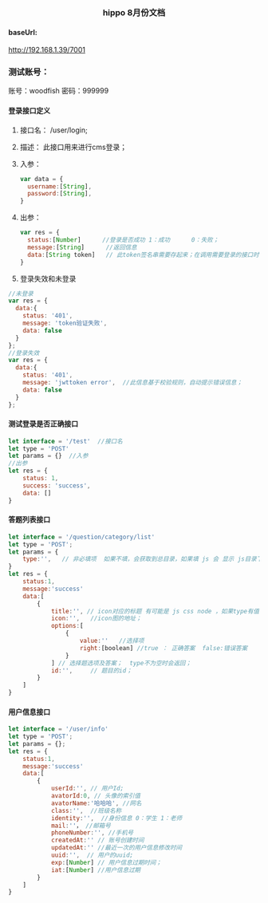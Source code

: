 <h3>
	<center>hippo 8月份文档</center>    
</h3>


#### baseUrl:

 http://192.168.1.39/7001

### 测试账号：
 账号：woodfish   密码：999999

#### 登录接口定义

1. 接口名： /user/login;

2. 描述：  此接口用来进行cms登录；

3. 入参：  
   ```javascript
   var data = { 
     username:[String],
     password:[String],
   }
   ```
   
4. 出参：
    ```javascript
    var res = {
      status:[Number]      //登录是否成功 1：成功      0：失败；
      message:[String]      //返回信息
      data:[String token]   // 此token签名串需要存起来；在调用需要登录的接口时，通过headers（请求头带给服务端）
    }
    ```
5. 登录失效和未登录
  ```javascript
  //未登录
  var res = {
	data:{
	  status: '401',
	  message: 'token验证失败',
	  data: false
	}
  };
  //登录失效
  var res = {
	data:{
	  status: '401',
	  message: 'jwttoken error',  //此信息基于校验规则，自动提示错误信息；
	  data: false
	}
  };
  ```



#### 测试登录是否正确接口

```javascript
let interface = '/test'  //接口名
let type = 'POST'
let params = {}  //入参
//出参
let res = {
    status: 1,
    success: 'success',
    data: []
}
```

#### 答题列表接口

```javascript
let interface = '/question/category/list'
let type = 'POST';
let params = {
    type:'',   // 非必填项  如果不填，会获取到总目录，如果填 js 会 显示 js目录下面所有的题；
}
let res = {
    status:1,
    message:'success'
    data:[
        {
            title:'', // icon对应的标题 有可能是 js css node ，如果type有值，那么返回的是题目 题目是markdown类型;如果不传type,返回的是标题；
            icon:'',   //icon图的地址；
            options:[
    			{
    				value:''   //选择项
    				right:[boolean] //true ： 正确答案  false:错误答案
				}
    		] // 选择题选项及答案；  type不为空时会返回；
    		id:'',     // 题目的id；
        }
    ]
}
```

#### 用户信息接口

```javascript
let interface = '/user/info'
let type = 'POST';
let params = {};
let res = {
    status:1,
    message:'success'
    data:[
        {
            userId:'', // 用户Id;
            avatorId:0, // 头像的索引值
    		avatorName:'哈哈哈', //网名
    		class:'',  //班级名称
    		identity:'',  //身份信息 0：学生 1：老师
    		mail:''， //邮箱号
            phoneNumber:'', //手机号
    		createdAt:'' // 账号创建时间
    		updatedAt:'' //最近一次的用户信息修改时间
    		uuid:'',  // 用户的uuid;
            exp:[Number] // 用户信息过期时间；
            iat:[Number] //用户信息过期
        }
    ]
}
```
